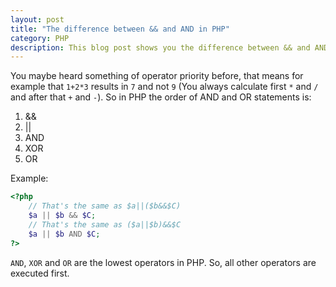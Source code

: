 ```yaml
---
layout: post
title: "The difference between && and AND in PHP" 
category: PHP
description: This blog post shows you the difference between && and AND in PHP
---
```


You maybe heard something of operator priority before, that means for example that `1+2*3` results in `7` and not `9` (You always calculate first `*` and `/` and after that `+` and `-`).
So in PHP the order of AND and OR statements is:

1. &&
2. ||
3. AND
4. XOR
5. OR

Example:

```php
<?php
    // That's the same as $a||($b&&$C)
    $a || $b && $C;
    // That's the same as ($a||$b)&&$C
    $a || $b AND $C;
?>
```

`AND`, `XOR` and `OR` are the lowest operators in PHP. So, all other operators are executed first.
